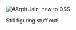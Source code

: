 ![#Arpit Jain, new to OSS](http://github.com/osBins/osBins/banner.png)

<!--- <img src="https://img.shields.io/badge/Discord-7289DA?style=for-the-badge&logo=discord&logoColor=white" /> --->
Still figuring stuff out!
